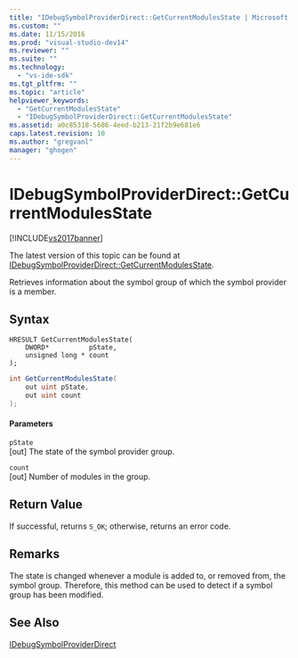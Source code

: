 ```yaml
---
title: "IDebugSymbolProviderDirect::GetCurrentModulesState | Microsoft Docs"
ms.custom: ""
ms.date: 11/15/2016
ms.prod: "visual-studio-dev14"
ms.reviewer: ""
ms.suite: ""
ms.technology: 
  - "vs-ide-sdk"
ms.tgt_pltfrm: ""
ms.topic: "article"
helpviewer_keywords: 
  - "GetCurrentModulesState"
  - "IDebugSymbolProviderDirect::GetCurrentModulesState"
ms.assetid: a0c85318-5686-4eed-b213-21f2b9e681e6
caps.latest.revision: 10
ms.author: "gregvanl"
manager: "ghogen"
---
```

# IDebugSymbolProviderDirect::GetCurrentModulesState
[!INCLUDE[vs2017banner](../../../includes/vs2017banner.md)]

The latest version of this topic can be found at [IDebugSymbolProviderDirect::GetCurrentModulesState](https://docs.microsoft.com/visualstudio/extensibility/debugger/reference/idebugsymbolproviderdirect-getcurrentmodulesstate).  
  
Retrieves information about the symbol group of which the symbol provider is a member.  
  
## Syntax  
  
```cpp#  
HRESULT GetCurrentModulesState(  
    DWORD*          pState,  
    unsigned long * count  
);  
```  
  
```csharp  
int GetCurrentModulesState(  
    out uint pState,  
    out uint count  
);  
```  
  
#### Parameters  
 `pState`  
 [out] The state of the symbol provider group.  
  
 `count`  
 [out] Number of modules in the group.  
  
## Return Value  
 If successful, returns `S_OK`; otherwise, returns an error code.  
  
## Remarks  
 The state is changed whenever a module is added to, or removed from, the symbol group. Therefore, this method can be used to detect if a symbol group has been modified.  
  
## See Also  
 [IDebugSymbolProviderDirect](../../../extensibility/debugger/reference/idebugsymbolproviderdirect.md)

